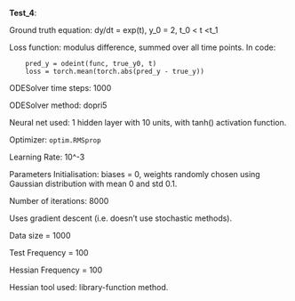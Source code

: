 **Test_4**:

Ground truth equation: dy/dt = exp(t), y_0 = 2, t_0 &lt; t &lt;t_1

Loss function: modulus difference, summed over all time points. In code:


```
    pred_y = odeint(func, true_y0, t)
    loss = torch.mean(torch.abs(pred_y - true_y))
```


ODESolver time steps: 1000

ODESolver method: dopri5

Neural net used: 1 hidden layer with 10 units, with tanh() activation function. 

Optimizer: <code>optim.RMSprop</code>

Learning Rate: 10^-3

Parameters Initialisation: biases = 0, weights randomly chosen using Gaussian distribution with mean 0 and std 0.1.

Number of iterations: 8000

Uses gradient descent (i.e. doesn’t use stochastic methods).

Data size = 1000

Test Frequency = 100

Hessian Frequency = 100

Hessian tool used: library-function method.
